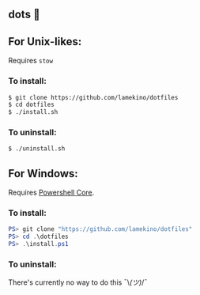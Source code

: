 dots 💾
---
## For Unix-likes:
Requires ``stow``

### To install:
```sh
$ git clone https://github.com/lamekino/dotfiles
$ cd dotfiles
$ ./install.sh
```

### To uninstall:
```sh
$ ./uninstall.sh
```

## For Windows:
Requires [Powershell Core](https://github.com/powershell/powershell).

### To install:
```powershell
PS> git clone "https://github.com/lamekino/dotfiles"
PS> cd .\dotfiles
PS> .\install.ps1
```

### To uninstall:
There's currently no way to do this ¯\\_(ツ)_/¯
